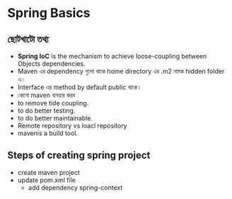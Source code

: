 # Spring Basics
## ছোটখাটো তথ্য 
* **Spring IoC** is the mechanism to achieve loose-coupling between Objects dependencies. 
* Maven এর dependency গুলো থাকে home directory এর  .m2 নামক hidden folder এ। 
* Interface এর  method by default public থাকে। 
* কেনো maven ব্যবহার করব
 * to remove tide coupling.
 * to do better testing.
 * to do better maintainable.
* Remote repository vs loacl repository
* mavenis a build tool.
## Steps of creating spring project
* create maven project
* update pom.xml file
  * add dependency spring-context
 
